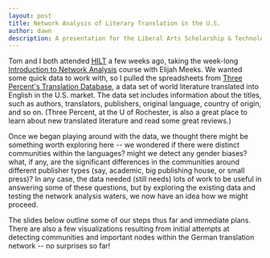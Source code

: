 ```yaml
---
layout: post
title: Network Analysis of Literary Translation in the U.S.
author: dawn
description: A presentation for the Liberal Arts Scholarship & Technology Summit, 2014
---
```


Tom and I both attended [HILT](http://www.dhtraining.org/hilt/) a few weeks ago, taking the week-long [Introduction to Network Analysis](http://emeeks.github.io/networks/) course with Elijah Meeks. We wanted some quick data to work with, so I pulled the spreadsheets from [Three Percent's Translation Database](http://www.rochester.edu/College/translation/threepercent/index.php?s=database), a data set of world literature translated into English in the U.S. market. <!--excerpt-->The data set includes information about the titles, such as authors, translators, publishers, original language, country of origin, and so on. (Three Percent, at the U of Rochester, is also a great place to learn about new translated literature and read some great reviews.) 

Once we began playing around with the data, we thought there might be something worth exploring here -- we wondered if there were distinct communities within the languages? might we detect any gender biases? what, if any, are the significant differences in the communities around different publisher types (say, academic, big publishing house, or small press)? In any case, the data needed (still needs) lots of work to be useful in answering some of these questions, but by exploring the existing data and testing the network analysis waters, we now have an idea how we might proceed. 

The slides below outline some of our steps thus far and immediate plans. There are also a few visualizations resulting from initial attempts at detecting communities and important nodes within the German translation network -- no surprises so far!

<script async class="speakerdeck-embed" data-id="31f4a713d48244ea8aa594a75119207f" data-ratio="1.33333333333333" src="//speakerdeck.com/assets/embed.js"></script>
